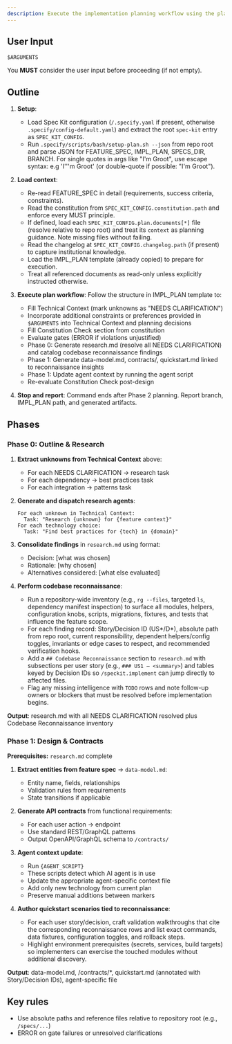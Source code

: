```yaml
---
description: Execute the implementation planning workflow using the plan template to generate design artifacts.
---
```


## User Input

```text
$ARGUMENTS
```

You **MUST** consider the user input before proceeding (if not empty).

## Outline

1. **Setup**:
   - Load Spec Kit configuration (`/.specify.yaml` if present, otherwise `.specify/config-default.yaml`) and extract the root `spec-kit` entry as `SPEC_KIT_CONFIG`.
   - Run `.specify/scripts/bash/setup-plan.sh --json` from repo root and parse JSON for FEATURE_SPEC, IMPL_PLAN, SPECS_DIR, BRANCH. For single quotes in args like "I'm Groot", use escape syntax: e.g 'I'\''m Groot' (or double-quote if possible: "I'm Groot").

2. **Load context**:
   - Re-read FEATURE_SPEC in detail (requirements, success criteria, constraints).
   - Read the constitution from `SPEC_KIT_CONFIG.constitution.path` and enforce every MUST principle.
   - If defined, load each `SPEC_KIT_CONFIG.plan.documents[*]` file (resolve relative to repo root) and treat its `context` as planning guidance. Note missing files without failing.
   - Read the changelog at `SPEC_KIT_CONFIG.changelog.path` (if present) to capture institutional knowledge.
   - Load the IMPL_PLAN template (already copied) to prepare for execution.
   - Treat all referenced documents as read-only unless explicitly instructed otherwise.

3. **Execute plan workflow**: Follow the structure in IMPL_PLAN template to:
   - Fill Technical Context (mark unknowns as "NEEDS CLARIFICATION")
   - Incorporate additional constraints or preferences provided in `$ARGUMENTS` into Technical Context and planning decisions
   - Fill Constitution Check section from constitution
   - Evaluate gates (ERROR if violations unjustified)
   - Phase 0: Generate research.md (resolve all NEEDS CLARIFICATION) and catalog codebase reconnaissance findings
   - Phase 1: Generate data-model.md, contracts/, quickstart.md linked to reconnaissance insights
   - Phase 1: Update agent context by running the agent script
   - Re-evaluate Constitution Check post-design

4. **Stop and report**: Command ends after Phase 2 planning. Report branch, IMPL_PLAN path, and generated artifacts.

## Phases

### Phase 0: Outline & Research

1. **Extract unknowns from Technical Context** above:
   - For each NEEDS CLARIFICATION → research task
   - For each dependency → best practices task
   - For each integration → patterns task

2. **Generate and dispatch research agents**:
   ```
   For each unknown in Technical Context:
     Task: "Research {unknown} for {feature context}"
   For each technology choice:
     Task: "Find best practices for {tech} in {domain}"
   ```

3. **Consolidate findings** in `research.md` using format:
   - Decision: [what was chosen]
   - Rationale: [why chosen]
   - Alternatives considered: [what else evaluated]

4. **Perform codebase reconnaissance**:
   - Run a repository-wide inventory (e.g., `rg --files`, targeted `ls`, dependency manifest inspection) to surface all modules, helpers, configuration knobs, scripts, migrations, fixtures, and tests that influence the feature scope.
   - For each finding record: Story/Decision ID (US*/D*), absolute path from repo root, current responsibility, dependent helpers/config toggles, invariants or edge cases to respect, and recommended verification hooks.
   - Add a `## Codebase Reconnaissance` section to `research.md` with subsections per user story (e.g., `### US1 – <summary>`) and tables keyed by Decision IDs so `/speckit.implement` can jump directly to affected files.
   - Flag any missing intelligence with `TODO` rows and note follow-up owners or blockers that must be resolved before implementation begins.

**Output**: research.md with all NEEDS CLARIFICATION resolved plus Codebase Reconnaissance inventory

### Phase 1: Design & Contracts

**Prerequisites:** `research.md` complete

1. **Extract entities from feature spec** → `data-model.md`:
   - Entity name, fields, relationships
   - Validation rules from requirements
   - State transitions if applicable

2. **Generate API contracts** from functional requirements:
   - For each user action → endpoint
   - Use standard REST/GraphQL patterns
   - Output OpenAPI/GraphQL schema to `/contracts/`

3. **Agent context update**:
   - Run `{AGENT_SCRIPT}`
   - These scripts detect which AI agent is in use
   - Update the appropriate agent-specific context file
   - Add only new technology from current plan
   - Preserve manual additions between markers

4. **Author quickstart scenarios tied to reconnaissance**:
   - For each user story/decision, craft validation walkthroughs that cite the corresponding reconnaissance rows and list exact commands, data fixtures, configuration toggles, and rollback steps.
   - Highlight environment prerequisites (secrets, services, build targets) so implementers can exercise the touched modules without additional discovery.

**Output**: data-model.md, /contracts/*, quickstart.md (annotated with Story/Decision IDs), agent-specific file

## Key rules

- Use absolute paths and reference files relative to repository root (e.g., `/specs/...`)
- ERROR on gate failures or unresolved clarifications
